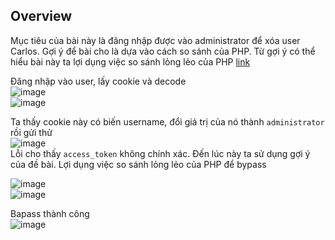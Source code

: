 ## Overview  
Mục tiêu của bài này là đăng nhập được vào administrator để xóa user Carlos. Gợi ý để bài cho là dựa vào cách so sánh của PHP. Từ gợi ý có thể hiểu bài này ta lợi
dụng việc so sánh lỏng lẻo của PHP [link](https://owasp.org/www-pdf-archive/PHPMagicTricks-TypeJuggling.pdf)  

Đăng nhập vào user, lấy cookie và decode  
![image](https://user-images.githubusercontent.com/22276823/132993620-3d6d7297-c83b-4ef4-b2f2-74711f321d1f.png)  
![image](https://user-images.githubusercontent.com/22276823/132993675-0c3c859a-48d7-4088-b6dd-c6a8f219df4c.png)  

Ta thấy cookie này có biến username, đổi giá trị của nó thành `administrator` rồi gửi thử  
![image](https://user-images.githubusercontent.com/22276823/132993813-7f04c76d-edc7-42b7-9204-f6ce3adc7287.png)  
Lỗi cho thấy `access_token` không chính xác. Đến lúc này ta sử dụng gợi ý của đề bài. Lợi dụng việc so sánh lỏng lẻo của PHP để bypass  

![image](https://user-images.githubusercontent.com/22276823/132993868-0bee5e48-b57d-47d7-882c-e5620ddcc11b.png)  
![image](https://user-images.githubusercontent.com/22276823/132993882-50305401-6e11-425d-9968-5bd9953399e4.png)  

Bapass thành công  
![image](https://user-images.githubusercontent.com/22276823/132993914-910ff69e-e7ca-46b0-9860-b3fdbc9d46b8.png)




